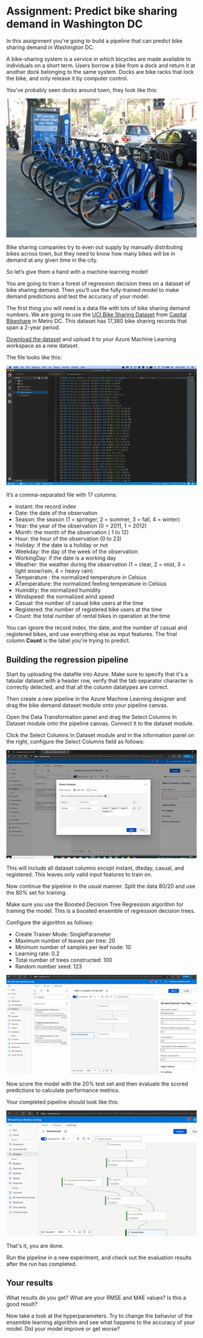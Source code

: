 # Assignment: Predict bike sharing demand in Washington DC

In this assignment you're going to build a pipeline that can predict bike sharing demand in Washington DC.

A bike-sharing system is a service in which bicycles are made available to individuals on a short term. Users borrow a bike from a dock and return it at another dock belonging to the same system. Docks are bike racks that lock the bike, and only release it by computer control.

You’ve probably seen docks around town, they look like this:

![Bike sharing rack](./assets/bikesharing.jpeg)

Bike sharing companies try to even out supply by manually distributing bikes across town, but they need to know how many bikes will be in demand at any given time in the city.

So let’s give them a hand with a machine learning model!

You are going to train a forest of regression decision trees on a dataset of bike sharing demand. Then you’ll use the fully-trained model to make demand predictions and test the accuracy of your model.

The first thing you will need is a data file with lots of bike sharing demand numbers. We are going to use the [UCI Bike Sharing Dataset](http://archive.ics.uci.edu/ml/datasets/bike+sharing+dataset) from [Capital Bikeshare](https://www.capitalbikeshare.com/) in Metro DC. This dataset has 17,380 bike sharing records that span a 2-year period.

[Download the dataset](https://github.com/mdfarragher/CLA/blob/master/Regression/BikeDemandPrediction/bikedemand.csv) and upload it to your Azure Machine Learning workspace as a new dataset.

The file looks like this:

![Data File](./assets/data.png)

It’s a comma-separated file with 17 columns:

* Instant: the record index
* Date: the date of the observation
* Season: the season (1 = springer, 2 = summer, 3 = fall, 4 = winter)
* Year: the year of the observation (0 = 2011, 1 = 2012)
* Month: the month of the observation ( 1 to 12)
* Hour: the hour of the observation (0 to 23)
* Holiday: if the date is a holiday or not
* Weekday: the day of the week of the observation
* WorkingDay: if the date is a working day
* Weather: the weather during the observation (1 = clear, 2 = mist, 3 = light snow/rain, 4 = heavy rain)
* Temperature : the normalized temperature in Celsius
* ATemperature: the normalized feeling temperature in Celsius
* Humidity: the normalized humidity
* Windspeed: the normalized wind speed
* Casual: the number of casual bike users at the time
* Registered: the number of registered bike users at the time
* Count: the total number of rental bikes in operation at the time

You can ignore the record index, the date, and the number of casual and registered bikes, and use everything else as input features. The final column **Count** is the label you're trying to predict.

## Building the regression pipeline

Start by uploading the datafile into Azure. Make sure to specify that it's a tabular dataset with a header row, verify that the tab separator character is correctly detected, and that all the column datatypes are correct.

Then create a new pipeline in the Azure Machine Learning designer and drag the bike demand dataset module onto your pipeline canvas.

Open the Data Transformation panel and drag the Select Columns In Dataset module onto the pipeline canvas. Connect it to the dataset module.

Click the Select Columns In Dataset module and in the information panel on the right, configure the Select Columns field as follows:

![Setup pipeline step 1](./assets/new/image1.png)

This will include all dataset columns *except* instant, dteday, casual, and registered. This leaves only valid input features to train on. 

Now continue the pipeline in the usual manner. Split the data 80/20 and use the 80% set for training. 

Make sure you use the Boosted Decision Tree Regression algorithm for training the model. This is a boosted ensemble of regression decision trees.

Configure the algorithm as follows:

* Create Trainer Mode: SingleParameter
* Maximum number of leaves per tree: 20
* Minimum number of samples per leaf node: 10
* Learning rate: 0.2
* Total number of trees constructed: 100
* Random number seed: 123

![Setup pipeline step 2](./assets/new/image2.png)

Now score the model with the 20% test set and then evaluate the scored predictions to calculate performance metrics.

Your completed pipeline should look like this:

![Setup pipeline step 3](./assets/new/image4.png)

That's it, you are done.

Run the pipeline in a new experiment, and check out the evaluation results after the run has completed.

## Your results

What results do you get? What are your RMSE and MAE values? Is this a good result? 

Now take a look at the hyperparameters. Try to change the behavior of the ensemble learning algorithm and see what happens to the accuracy of your model. Did your model improve or get worse? 
